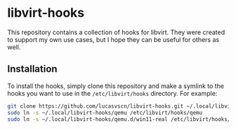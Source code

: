 # libvirt-hooks

This repository contains a collection of hooks for libvirt. They were created
to support my own use cases, but I hope they can be useful for others as well.

## Installation

To install the hooks, simply clone this repository and make a symlink to the
hooks you want to use in the `/etc/libvirt/hooks` directory. For example:

```bash
git clone https://github.com/lucasvscn/libvirt-hooks.git ~/.local/libvirt-hooks
sudo ln -s ~/.local/libvirt-hooks/qemu /etc/libvirt/hooks/qemu
sudo ln -s ~/.local/libvirt-hooks/qemu.d/win11-real /etc/libvirt/hooks/qemu.d/win11-real
```

